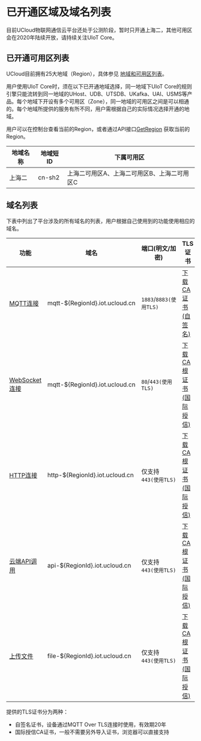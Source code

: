 # 已开通区域及域名列表


目前UCloud物联网通信云平台还处于公测阶段，暂时只开通上海二，其他可用区会在2020年陆续开放，请持续关注UIoT Core。


## 已开通可用区列表

UCloud目前拥有25大地域（Region），具体参见 [地域和可用区列表](https://docs.ucloud.cn/api/summary/regionlist)。 

用户使用UIoT Core时，须在以下已开通地域选择，同一地域下UIoT Core的规则引擎只能流转到同一地域的UHost、UDB、UTSDB、UKafka、UAI、USMS等产品。每个地域下开设有多个可用区（Zone），同一地域的可用区之间是可以相通的。每个地域所提供的服务有所不同，用户需根据自己的实际情况选择开通的地域。

用户可以在控制台查看当前的Region，或者通过API接口[GetRegion](https://docs.ucloud.cn/api/summary/regionlist?id=getregion) 获取当前的Region。

|地域名称|地域短ID|下属可用区|
|----|----|----|
|上海二|cn-sh2|上海二可用区A、上海二可用区B、上海二可用区C|


## 域名列表

下表中列出了平台涉及的所有域名的列表，用户根据自己使用到的功能使用相应的域名。


|功能|域名|端口(明文/加密)|TLS证书|
|----|----|----|----|
|[MQTT连接](/iot/uiot-core/device_develop_guide/deviceconnect/mqttconnect)|mqtt-$\{RegionId\}.iot.ucloud.cn |`1883`/`8883(使用TLS)`|[下载CA证书(自签名)](http://uiot.cn-sh2.ufileos.com/ca-cert.pem)|
|[WebSocket连接](/iot/uiot-core/device_develop_guide/deviceconnect/websocketconnect)|mqtt-$\{RegionId\}.iot.ucloud.cn|`80`/`443(使用TLS)`|[下载CA根证书(国际授信)](http://uiot.cn-sh2.ufileos.com/DigiCertRootCA.cer)|
|[HTTP连接](/iot/uiot-core/device_develop_guide/deviceconnect/httpconnect)|http-$\{RegionId\}.iot.ucloud.cn|仅支持`443(使用TLS)`|[下载CA根证书(国际授信)](http://uiot.cn-sh2.ufileos.com/DigiCertRootCA.cer)|
|[云端API调用](/iot/uiot-core/api_guide/api_guidehelp)|api-$\{RegionId\}.iot.ucloud.cn|仅支持`443(使用TLS)`|[下载CA根证书(国际授信)](http://uiot.cn-sh2.ufileos.com/DigiCertRootCA.cer)|
|[上传文件](/iot/uiot-core/device_develop_guide/uploadfile)|file-$\{RegionId\}.iot.ucloud.cn|仅支持`443(使用TLS)`|[下载CA根证书(国际授信)](http://uiot.cn-sh2.ufileos.com/DigiCertRootCA.cer)|

提供的TLS证书分为两种：

 - 自签名证书，设备通过MQTT Over TLS连接时使用，有效期20年
 - 国际授信CA证书，一般不需要另外导入证书，浏览器可以直接支持